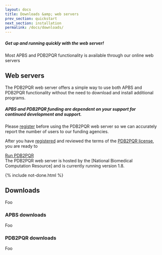 ```yaml
---
layout: docs
title: Downloads &amp; web servers
prev_section: quickstart
next_section: installation
permalink: /docs/downloads/
---
```


<div class="note">
	<h5>Get up and running quickly with the web server!</h5>
	<p>Most APBS and PDB2PQR functionality is available through our online web servers</p>
</div>

## Web servers

The PDB2PQR web server offers a simple way to use both APBS and PDB2PQR functionality without the need to download and install additional programs. 

<div class="note warning">
	<h5>APBS and PDB2PQR funding are dependent on your support for continued development and support.</h5>
	<p>Please <a href="http://goo.gl/JdqHYd" target="_register">register</a> before using the PDB2PQR web server so we can accurately report the number of users to our funding agencies.</p>
</div>

After you have [registered](http://goo.gl/JdqHYd) and reviewed the terms of the [PDB2PQR license](https://raw.github.com/sobolevnrm/apbs-pdb2pqr/master/pdb2pqr/COPYING), you are ready to 
<section id="downloads" class="clearfix">
    <a href="http://nbcr-222.ucsd.edu/pdb2pqr" id="pdb2pqr-on-nbcr" class="button"><span>Run PDB2PQR</span></a>
</section>
The PDB2PQR web server is hosted by the [National Biomedical Computation Resource] and is currently running version 1.8.
<!-- TODO: Add link to Version 1.8 release notes -->


{% include not-done.html %}

## Downloads

Foo

### APBS downloads

Foo

### PDB2PQR downloads

Foo